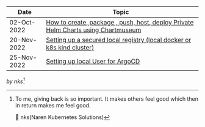 |Date|Topic|
|----|----|
|02-Oct-2022 | [How to create, package , push, host, deploy Private Helm Charts using Chartmuseum](private-helm-charts.md)|
|20-Nov-2022 | [Setting up a secured local registry (local docker or k8s kind cluster)](local-docker-registry.md)|
|25-Nov-2022 | [Setting up local User for ArgoCD](argocd-rbac.md)|

_by nks[^note]_


[^note]:
    To me, giving back is so important. It makes others feel good which then in return makes me feel good.
    
    :yellow_heart: nks(Naren Kubernetes Solutions)
